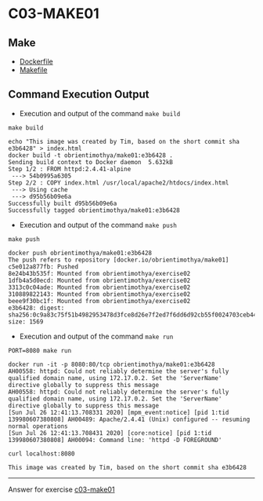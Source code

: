 # C03-MAKE01

## Make
- [Dockerfile](Dockerfile)
- [Makefile](Makefile)

## Command Execution Output

- Execution and output of the command `make build`
```
make build

echo "This image was created by Tim, based on the short commit sha e3b6428" > index.html
docker build -t obrientimothya/make01:e3b6428 .
Sending build context to Docker daemon  5.632kB
Step 1/2 : FROM httpd:2.4.41-alpine
 ---> 54b0995a6305
Step 2/2 : COPY index.html /usr/local/apache2/htdocs/index.html
 ---> Using cache
 ---> d95b56b09e6a
Successfully built d95b56b09e6a
Successfully tagged obrientimothya/make01:e3b6428
```

- Execution and output of the command `make push`
```
make push

docker push obrientimothya/make01:e3b6428
The push refers to repository [docker.io/obrientimothya/make01]
c5e012a877fb: Pushed
8e24b43b535f: Mounted from obrientimothya/exercise02
1dfb4a5d0ecd: Mounted from obrientimothya/exercise02
3313c0c04ade: Mounted from obrientimothya/exercise02
310889822143: Mounted from obrientimothya/exercise02
beee9f30bc1f: Mounted from obrientimothya/exercise02
e3b6428: digest: sha256:0c9a83c75f51b4982953478d3fce8d26e7f2ed7f6dd6d92cb55f0024703ceb44 size: 1569
```

- Execution and output of the command `make run`
```
PORT=8080 make run

docker run -it -p 8080:80/tcp obrientimothya/make01:e3b6428
AH00558: httpd: Could not reliably determine the server's fully qualified domain name, using 172.17.0.2. Set the 'ServerName' directive globally to suppress this message
AH00558: httpd: Could not reliably determine the server's fully qualified domain name, using 172.17.0.2. Set the 'ServerName' directive globally to suppress this message
[Sun Jul 26 12:41:13.708331 2020] [mpm_event:notice] [pid 1:tid 139980607380808] AH00489: Apache/2.4.41 (Unix) configured -- resuming normal operations
[Sun Jul 26 12:41:13.708431 2020] [core:notice] [pid 1:tid 139980607380808] AH00094: Command line: 'httpd -D FOREGROUND'

curl localhost:8080

This image was created by Tim, based on the short commit sha e3b6428
```

***
Answer for exercise [c03-make01](https://github.com/devopsacademyau/academy/blob/8b64a93a228398e7342afe7b845cd197b22afaf3/classes/03class/exercises/c03-make01/README.md)

